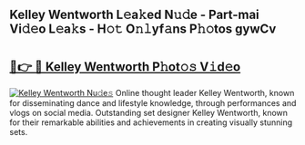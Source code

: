 ## Kelley Wentworth L𝚎a𝚔ed N𝚞𝚍e - Part-mai Vi𝚍𝚎o L𝚎a𝚔s - H𝚘𝚝 O𝚗𝚕yf𝚊ns P𝚑𝚘tos gywCv

# <h2><a href="http://kf5v8fj.oniu.top/?m=Kelley+Wentworth">🔗👉 🔴 Kelley Wentworth P𝚑ot𝚘𝚜 V𝚒d𝚎o</a></h2>

[![Kelley Wentworth Nu𝚍e𝚜](https://i.imgur.com/0qMVB7G.gif)](http://kf5v8fj.oniu.top/?m=Kelley+Wentworth)
Online thought leader Kelley Wentworth, known for disseminating dance and lifestyle knowledge, through performances and vlogs on social media. Outstanding set designer Kelley Wentworth, known for their remarkable abilities and achievements in creating visually stunning sets.  
